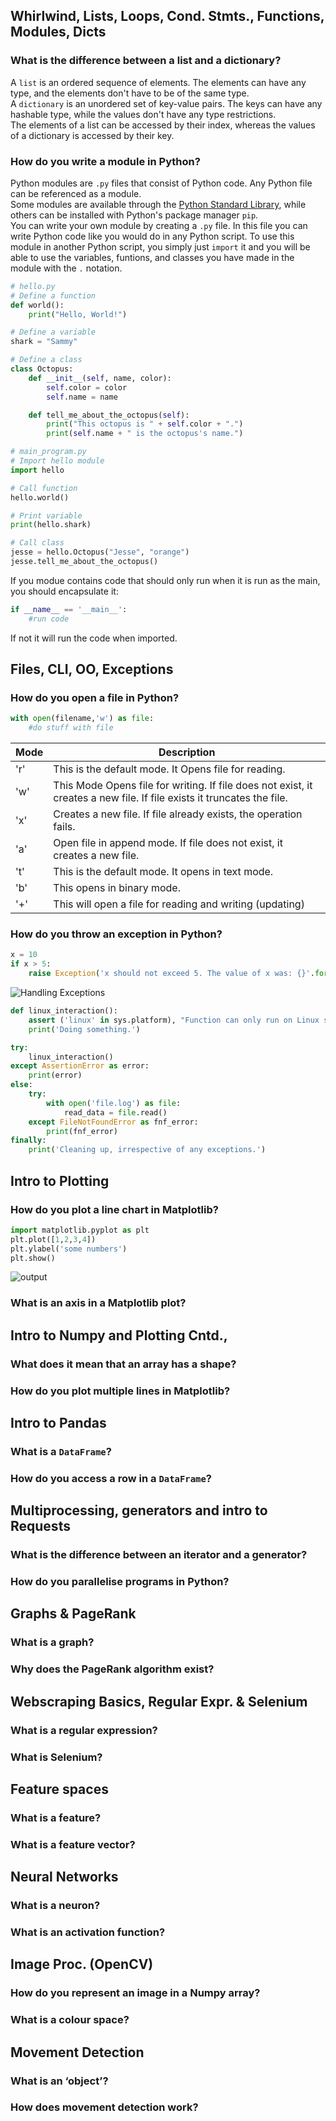 <style>
img{ 
  max-width:  500px; 
  display: block;
}
</style>

## Whirlwind, Lists, Loops, Cond. Stmts., Functions, Modules, Dicts
### What is the difference between a list and a dictionary?
A `list` is an ordered sequence of elements. The elements can have any type, and the elements don't have to be of the same type.  
A `dictionary` is an unordered set of key-value pairs. The keys can have any hashable type, while the values don't have any type restrictions.  
The elements of a list can be accessed by their index, whereas the values of a dictionary is accessed by their key.

### How do you write a module in Python?
Python modules are `.py` files that consist of Python code. Any Python file can be referenced as a module.  
Some modules are available through the [Python Standard Library](https://docs.python.org/3/library/), while others can be installed with Python's package manager `pip`.  
You can write your own module by creating a `.py` file. In this file you can write Python code like you would do in any Python script. To use this module in another Python script, you simply just `import` it and you will be able to use the variables, funtions, and classes you have made in the module with the `.` notation.

```python
# hello.py
# Define a function
def world():
    print("Hello, World!")

# Define a variable
shark = "Sammy"

# Define a class
class Octopus:
    def __init__(self, name, color):
        self.color = color
        self.name = name

    def tell_me_about_the_octopus(self):
        print("This octopus is " + self.color + ".")
        print(self.name + " is the octopus's name.")
```

```python
# main_program.py
# Import hello module
import hello

# Call function
hello.world()

# Print variable
print(hello.shark)

# Call class
jesse = hello.Octopus("Jesse", "orange")
jesse.tell_me_about_the_octopus()
```
If you modue contains code that should only run when it is run as the main, you should encapsulate it:
```python
if __name__ == '__main__':
    #run code
```
If not it will run the code when imported.
## Files, CLI, OO, Exceptions
### How do you open a file in Python?
```python
with open(filename,'w') as file:
    #do stuff with file
```

|Mode|Description|
|-|-|
|'r'|This is the default mode. It Opens file for reading.|
|'w'|This Mode Opens file for writing. If file does not exist, it creates a new file. If file exists it truncates the file.|
|'x'|Creates a new file. If file already exists, the operation fails.|
|'a'|Open file in append mode. If file does not exist, it creates a new file.|
|'t'|This is the default mode. It opens in text mode.|
|'b'|This opens in binary mode.|
|'+'|This will open a file for reading and writing (updating)|

### How do you throw an exception in Python?
```python
x = 10
if x > 5:
    raise Exception('x should not exceed 5. The value of x was: {}'.format(x))
```

![Handling Exceptions](https://files.realpython.com/media/try_except_else_finally.a7fac6c36c55.png)

```python
def linux_interaction():
    assert ('linux' in sys.platform), "Function can only run on Linux systems."
    print('Doing something.')

try:
    linux_interaction()
except AssertionError as error:
    print(error)
else:
    try:
        with open('file.log') as file:
            read_data = file.read()
    except FileNotFoundError as fnf_error:
        print(fnf_error)
finally:
    print('Cleaning up, irrespective of any exceptions.')
```

## Intro to Plotting
### How do you plot a line chart in Matplotlib?
```python
import matplotlib.pyplot as plt
plt.plot([1,2,3,4])
plt.ylabel('some numbers')
plt.show()
```
![output](https://matplotlib.org/3.1.0/_images/sphx_glr_pyplot_simple_001.png)

### What is an axis in a Matplotlib plot?
## Intro to Numpy and Plotting Cntd.,
### What does it mean that an array has a shape?
### How do you plot multiple lines in Matplotlib?
## Intro to Pandas
### What is a `DataFrame`?
### How do you access a row in a `DataFrame`?
## Multiprocessing, generators and intro to Requests
### What is the difference between an iterator and a generator?
### How do you parallelise programs in Python?
## Graphs & PageRank
### What is a graph?
### Why does the PageRank algorithm exist?
## Webscraping Basics, Regular Expr. & Selenium
### What is a regular expression?
### What is Selenium?
## Feature spaces
### What is a feature?
### What is a feature vector?
## Neural Networks
### What is a neuron?
### What is an activation function?
## Image Proc. (OpenCV)
### How do you represent an image in a Numpy array?
### What is a colour space?
## Movement Detection
### What is an ‘object’?
### How does movement detection work?